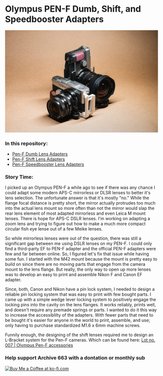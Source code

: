 
# Olympus PEN-F Dumb, Shift, and Speedbooster Adapters

![productPhoto001](https://github.com/Archive-663/lensAdapters/blob/main/Olympus%20PEN-F/ASSETS/product_PENF%20(1).jpg)

### In this repository:
- [Pen-F Dumb Lens Adapters](https://github.com/Archive-663/lensAdapters/tree/main/Olympus%20PEN-F/DUMB)
- [Pen-F Shift Lens Adapters](https://github.com/Archive-663/lensAdapters/tree/main/Olympus%20PEN-F/SHIFT)
- [Pen-F Speedbooster Lens Adapters](https://github.com/Archive-663/lensAdapters/tree/main/Olympus%20PEN-F/SPEEDBOOSTER)

### Story Time:
I picked up an Olympus PEN-F a while ago to see if there was any chance I could adapt some modern APS-C mirrorless or DLSR lenses to better it's lens selection. The unfortunate answer is that it's mostly "no." While the flange focal distance is pretty short, the mirror actually protrudes too much into the actual lens mount so more often than not the mirror would slap the rear lens element of most adapted mirrorless and even Leica M mount lenses. There is hope for APS-C DSLR lenses. I'm working on adapting a zoom lens and trying to figure out how to make a much more compact circular fish eye lense out of a few Meike lenses.

So while mirrorless lenses were out of the question, there was still a significant gap between me using DSLR lenses on my PEN-F. I could only find a third-party EF to PEN-F adapter and the official PEN-F adapters were few and far between online. So, I figured let's fix that issue while having some fun. I started with the M42 mount because the mount is pretty easy to build on since there are no moving parts that engage from the camera mount to the lens flange. But really, the only way to open up more lenses was to develop an easy to print and assemble Nikon F and Canon EF adapter.

Since, both, Canon and Nikon have a pin lock system, I needed to design a reliable pin locking system that was easy to print with few bought parts. I came up with a simple wedge lever locking system to positively engage the locking pins into the cavity on the lens flanges. It works reliably, prints well, and doesn't require any premade springs or parts. I wanted to do it this way to increase the accessiblilty of the adapters. With fewer parts that need to be bought it's easier for anyone in the world to print, assemble, and use; only having to purchase standardized M1.6 x 6mm machine screws.

Funnily enough, the designing of the shift lenses required me to design an L-Bracket system for the Pen-F cameras. Which can be found here: [Lot no. 007 | Olympus Pen-F accessories](https://github.com/Archive-663/olympusPENF)

### Help support Archive 663 with a dontation or monthly sub

<a href='https://ko-fi.com/P5P3MHMSF' target='_blank'><img height='36' style='border:0px;height:36px;' src='https://storage.ko-fi.com/cdn/kofi2.png?v=3' border='0' alt='Buy Me a Coffee at ko-fi.com' /></a>
